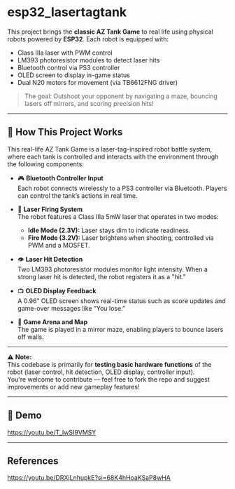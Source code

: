 # esp32_lasertagtank
This project brings the **classic AZ Tank Game** to real life using physical robots powered by **ESP32**. Each robot is equipped with:
- Class IIIa laser with PWM control
- LM393 photoresistor modules to detect laser hits
- Bluetooth control via PS3 controller
- OLED screen to display in-game status
- Dual N20 motors for movement (via TB6612FNG driver)

> The goal: Outshoot your opponent by navigating a maze, bouncing lasers off mirrors, and scoring precision hits!

---

## 🧠 How This Project Works

This real-life AZ Tank Game is a laser-tag-inspired robot battle system, where each tank is controlled and interacts with the environment through the following components:

- 🎮 **Bluetooth Controller Input**  
  Each robot connects wirelessly to a PS3 controller via Bluetooth. Players can control the tank’s actions in real time.

- 🔫 **Laser Firing System**  
  The robot features a Class IIIa 5mW laser that operates in two modes:  
  - **Idle Mode (2.3V):** Laser stays dim to indicate readiness.  
  - **Fire Mode (3.2V):** Laser brightens when shooting, controlled via PWM and a MOSFET.

- 👁️ **Laser Hit Detection**  
  Two LM393 photoresistor modules monitor light intensity. When a strong laser hit is detected, the robot registers it as a "hit."

- 📺 **OLED Display Feedback**  
  A 0.96” OLED screen shows real-time status such as score updates and game-over messages like “You lose.”

- 🧱 **Game Arena and Map**  
  The game is played in a mirror maze, enabling players to bounce lasers off walls.

---

⚠️ **Note:**  
This codebase is primarily for **testing basic hardware functions** of the robot (laser control, hit detection, OLED display, controller input).  
You're welcome to contribute — feel free to fork the repo and suggest improvements or add new gameplay features!

---

## 🎥 Demo
https://youtu.be/T_IwSI9VMSY

---

## References
https://youtu.be/DRXjLnhupkE?si=68K4hHoaKSaP8wHA

